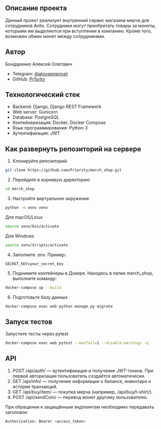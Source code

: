 ## Описание проекта

Данный проект реализует внутренний сервис магазина мерча для сотрудников Avito. Сотрудники могут приобретать товары за монеты, которыми им выделяются при вступлении в компанию. Кроме того, возможен обмен монет между сотрудниками.

## Автор

Бондаренко Алексей Олегович
- Telegram: [@alovsemprivet](https://t.me/alovsemprivet)
- GitHub: [Pr1ority](https://github.com/Pr1ority)

## Технологический стек

- Backend: Django, Django REST Framework
- Web server: Gunicorn
- Database: PostgreSQL
- Контейнеризация: Docker, Docker Compose
- Язык программирования: Python 3
- Аутентификация: JWT

## Как развернуть репозиторий на сервере

1. Клонируйте репозиторий
```bash
git clone https://github.com/Pr1ority/merch_shop.git
```
2. Перейдите в корневую директорию
```bash
cd merch_shop
```
3. Настройте виртуальное окружение
```bash
python -m venv venv
```
Для macOS/Linux
```bash
source venv/bin/activate
```
Для Windows
```bash
source venv/Scripts/activate
```
4. Заполните .env. Пример:
```example.env
SECRET_KEY=your_secret_key
```
5. Поднимите контейнеры в Докере. Находясь в папке merch_shop, выполните команду:
```bash
docker-compose up --build
```
6. Подготовьте базу данных
```bash
docker-compose exec web python manage.py migrate
```
## Запуск тестов

Запустите тесты через pytest
```bash
docker-compose exec web pytest --maxfail=1 --disable-warnings -q
```

## API

1. POST /api/auth/ — аутентификация и получение JWT-токена. При первой авторизации пользователь создаётся автоматически.
2. GET /api/info/ — получение информации о балансе, инвентаре и истории транзакций.
3. GET /api/buy/item/ — покупка мерча (например, /api/buy/t-shirt/).
4. POST /api/sendCoin/ — перевод монет другому пользователю.

При обращении к защищённым эндпоинтам необходимо передавать заголовок:
```bash
Authorization: Bearer <access_token>
```
